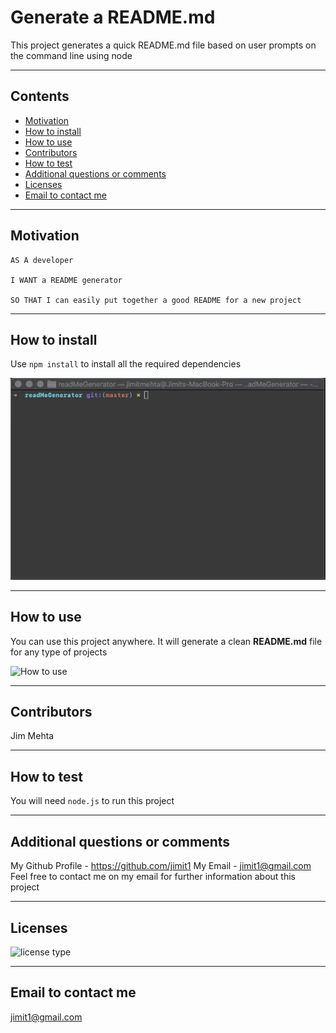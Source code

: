 # Generate a README.md

This project generates a quick README.md file based on user prompts on the command line using node

---

## Contents

- [Motivation](#Motivation)
- [How to install](#how-to-install)
- [How to use](#how-to-use)
- [Contributors](#contributors)
- [How to test](#how-to-test)
- [Additional questions or comments](#additional-questions-or-comments)
- [Licenses](#licenses)
- [Email to contact me](#email-to-contact-me)

---

## Motivation

```
AS A developer

I WANT a README generator

SO THAT I can easily put together a good README for a new project
```

---

## How to install

Use `npm install` to install all the required dependencies

![How to install](./assets/npmInstall.gif)

---

## How to use

You can use this project anywhere. It will generate a clean **README.md** file for any type of projects

![How to use](./assets/use.gif)

---

## Contributors

Jim Mehta

---

## How to test

You will need `node.js` to run this project

---

## Additional questions or comments

My Github Profile - https://github.com/jimit1
My Email - jimit1@gmail.com
Feel free to contact me on my email for further information about this project

---

## Licenses

![license type](https://img.shields.io/badge/Licenses-None-red)

---

## Email to contact me

jimit1@gmail.com
